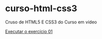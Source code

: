 # curso-html-css3
 Cruso de HTML5 E CSS3 do Curso em vídeo


<a href="https://cadu-farias.github.io/curso-html-css3/ex01/index.html">Executar o exercício 01</a>